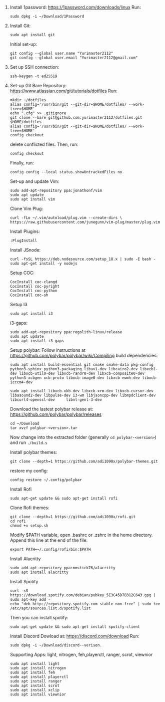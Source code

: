 1. Install 1password:
   https://1password.com/downloads/linux
   Run: 
   ``` 
   sudo dpkg -i ~/Download/1Password 
   ```
2. Install Git:
   ``` 
   sudo apt install git 
   ```
   Initial set-up:
   ```
   git config --global user.name "Yurimaster2112"
   git config --global user.email "Yurimaster2112@gmail.com"
   ```
3. Set up SSH connection:
   ``` 
   ssh-keygen -t ed25519
   ```
5. Set-up Git Bare Repository:
   https://www.atlassian.com/git/tutorials/dotfiles
   Run: 
   ``` 
   mkdir ~/dotfiles
   alias config='/usr/bin/git --git-dir=$HOME/dotfiles/ --work-tree=$HOME'
   echo ".cfg" >> .gitignore
   git clone --bare git@github.com:yurimaster2112/dotfiles.git $HOME/dotfiles
   alias config='/usr/bin/git --git-dir=$HOME/dotfiles/ --work-tree=$HOME'
   config checkout 
   ```
   delete conflicted files. Then, run: 
   ``` 
   config checkout
   ```
   
   Finally, run: 
   ``` 
   config config --local status.showUntrackedFiles no 
   ```
   
   Set-up and update Vim:
   ``` 
   sudo add-apt-repository ppa:jonathonf/vim
   sudo apt update
   sudo apt install vim
   ```
 
   Clone Vim Plug:
   ``` 
   curl -fLo ~/.vim/autoload/plug.vim --create-dirs \
   https://raw.githubusercontent.com/junegunn/vim-plug/master/plug.vim
   ```
   Install Plugins:
    ``` 
    :PlugInstall
    ```
    
   Install JSnode:
    ```
    curl -fsSL https://deb.nodesource.com/setup_18.x | sudo -E bash -
    sudo apt-get install -y nodejs
    ```
   Setup COC:
    ``` 
    CocInstall coc-clangd
    CocInstall coc-pyright
    CocInstall coc-python
    CocInstall coc-sh
    ```
   Setup I3
    ```
    sudo apt install i3
    ```
   i3-gaps:
    ```
    sudo add-apt-repository ppa:regolith-linux/release
    sudo apt update
    sudo apt install i3-gaps
    ```
    
   Setup polybar:
    Follow instructions at https://github.com/polybar/polybar/wiki/Compiling
    build dependencies:
    ```
    sudo apt install build-essential git cmake cmake-data pkg-config python3-sphinx python3-packaging libuv1-dev libcairo2-dev libxcb1-dev libxcb-util0-dev libxcb-randr0-dev libxcb-composite0-dev python3-xcbgen xcb-proto libxcb-image0-dev libxcb-ewmh-dev libxcb-icccm4-dev
    
    sudo apt install libxcb-xkb-dev libxcb-xrm-dev libxcb-cursor-dev libasound2-dev libpulse-dev i3-wm libjsoncpp-dev libmpdclient-dev libcurl4-openssl-dev     libnl-genl-3-dev
    ```
    Download the lastest polybar release at: https://github.com/polybar/polybar/releases
    ``` 
    cd ~/Download
    tar xvzf polybar-<version>.tar
    ```
    
    Now change into the extracted folder (generally `cd polybar-<version>`) and run `./build.s`
    
    Install polybar themes:
    ```
    git clone --depth=1 https://github.com/adi1090x/polybar-themes.git
    ```
    restore my config:
    ```
    config restore ~/.config/polybar
    ```
    
   Install Rofi
    ```
    sudo apt-get update && sudo apt-get install rofi
    ```
    Clone Rofi themes:
    ```
    git clone --depth=1 https://github.com/adi1090x/rofi.git
    cd rofi
    chmod +x setup.sh
    ```

    Modify $PATH variable, open .bashrc or .zshrc in the home directory. Append this line at the end of the file:
    ```
    export PATH=~/.config/rofi/bin:$PATH
    ```
    
   Install Alacritty
    ```
    sudo add-apt-repository ppa:mmstick76/alacritty 
    sudo apt install alacritty
    ```
   Install Spotify
    ```
    curl -sS https://download.spotify.com/debian/pubkey_5E3C45D7B312C643.gpg | sudo apt-key add - 
    echo "deb http://repository.spotify.com stable non-free" | sudo tee /etc/apt/sources.list.d/spotify.list
    ```
    Then you can install spotify:
    ```
    sudo apt-get update && sudo apt-get install spotify-client
    ```
    Install Discord 
    Dowload at: https://discord.com/download
    Run:
    ```
    sudo dpkg -i ~/Download/discord--verison.
    ```
    Supporting Apps: light, nitrogen, feh,playerctl, ranger, scrot, viewnior
    ```
    sudo apt install light
    sudo apt install nitrogen
    sudo apt install feh
    sudo apt install playerctl
    sudo apt install ranger
    sudo apt install scrot
    sudo apt install xclip
    sudo apt install viewnior
    ```
 
